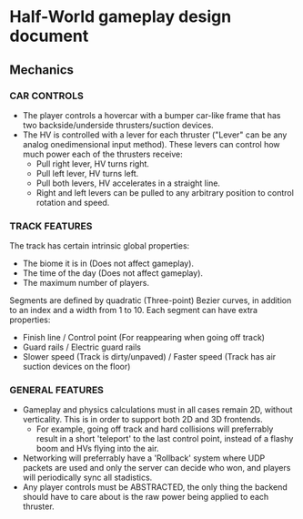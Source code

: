 # Half-World gameplay design document

## Mechanics

### CAR CONTROLS
- The player controls a hovercar with a bumper car-like frame that has two backside/underside thrusters/suction devices.
- The HV is controlled with a lever for each thruster ("Lever" can be any analog onedimensional input method). These levers can control how much power each of the thrusters receive:
  - Pull right lever, HV turns right.
  - Pull left lever, HV turns left.
  - Pull both levers, HV accelerates in a straight line.
  - Right and left levers can be pulled to any arbitrary position to control rotation and speed.

### TRACK FEATURES
The track has certain intrinsic global properties:

- The biome it is in (Does not affect gameplay).
- The time of the day (Does not affect gameplay).
- The maximum number of players.

Segments are defined by quadratic (Three-point) Bezier curves, in addition to an index and a width from 1 to 10. Each segment can have extra properties:

- Finish line / Control point (For reappearing when going off track)
- Guard rails / Electric guard rails
- Slower speed (Track is dirty/unpaved) / Faster speed (Track has air suction devices on the floor)

### GENERAL FEATURES
- Gameplay and physics calculations must in all cases remain 2D, without verticality. This is in order to support both 2D and 3D frontends.
  - For example, going off track and hard collisions will preferrably result in a short 'teleport' to the last control point, instead of a flashy boom and HVs flying into the air.
- Networking will preferrably have a 'Rollback' system where UDP packets are used and only the server can decide who won, and players will periodically sync all stadistics.
- Any player controls must be ABSTRACTED, the only thing the backend should have to care about is the raw power being applied to each thruster.
